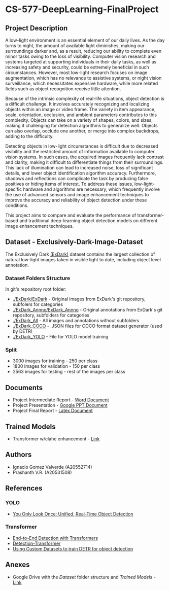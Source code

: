 # CS-577-DeepLearning-FinalProject

## Project Description
A low-light environment is an essential element of our daily lives. As the day turns to night, the amount of available light diminishes, making our surroundings darker and, as a result, reducing our ability to complete even minor tasks owing to the loss of visibility. Computer vision research and systems targeted at supporting individuals in their daily tasks, as well as increasing safety and security, could be extremely beneficial in such circumstances. However, most low-light research focuses on image augmentation, which has no relevance to assistive systems, or night vision surveillance, which necessitates expensive hardware, while more related fields such as object recognition receive little attention. 

Because of the intrinsic complexity of real-life situations, object detection is a difficult challenge. It involves accurately recognizing and localizing objects within an image or video frame. The variety in item appearance, scale, orientation, occlusion, and ambient parameters contributes to this complexity. Objects can take on a variety of shapes, colors, and sizes, making it challenging for detection algorithms to generalize well. Objects can also overlap, occlude one another, or merge into complex backdrops, adding to the difficulty. 

Detecting objects in low-light circumstances is difficult due to decreased visibility and the restricted amount of information available to computer vision systems. In such cases, the acquired images frequently lack contrast and clarity, making it difficult to differentiate things from their surroundings. This lack of illumination can lead to increased noise, loss of significant details, and lower object identification algorithm accuracy. Furthermore, shadows and reflections can complicate the task by producing false positives or hiding items of interest. To address these issues, low-light-specific hardware and algorithms are necessary, which frequently involve the use of advanced sensors and image enhancement techniques to improve the accuracy and reliability of object detection under these conditions. 

This project aims to compare and evaluate the performance of transformer-based and traditional deep-learning object detection models on different image enhancement techniques.

## Dataset - Exclusively-Dark-Image-Dataset
The Exclusively Dark [(ExDark)](https://github.com/cs-chan/Exclusively-Dark-Image-Dataset) dataset contains the largest collection of natural low-light images taken in visible light to date, including object level annotation. 
### Dataset Folders Structure
In git's repository root folder:
* [./ExDark/ExDark](https://drive.google.com/file/d/1nGIu6f3PRpiR8d_q-AGwmTqDoli3sSSu/view?usp=drive_link) - Original images from ExDark's git repository, subfolers for categories
* [./ExDark_Annno/ExDark_Annno](https://drive.google.com/file/d/1IJubUa14NfAHSzANcLGR8VRre0v7X4RH/view?usp=drive_link) - Original annotations from ExDark's git repository, subfolders for categories
* [./ExDark_All](https://drive.google.com/file/d/1BboI2sfM0bdoETxsskO5IHKHtPd_LzME/view?usp=drive_link) - All images and annotations without subfolders
* [./ExDark_COCO](https://drive.google.com/file/d/17Fx_u2fspcuLHLVOfI_FerDgw5KUqqPY/view?usp=drive_link) - .JSON files for COCO format dataset generator (used by DETR)
* [./ExDark_YOLO](#TODO) - File for YOLO model training 
### Split
* 3000 images for training - 250 per class
* 1800 images for validation - 150 per class
* 2563 images for testing - rest of the images per class

## Documents
* Project Intermediate Report - [Word Document](https://iit0-my.sharepoint.com/personal/pvidhyaravikumar_hawk_iit_edu/Documents/DL_Intermediate%20Project%20Report.docx?d=w016b9bc6dead47829f1876795bf3bb6e&csf=1&web=1&e=LKwkTV)
* Project Presentation - [Google PPT Document](https://docs.google.com/presentation/d/1wyljypQYRHxmpP_kKwDI-fUVvFBJUGjmEKa7qZp6xbk/edit?usp=sharing)
* Project Final Report - [Latex Document](https://www.overleaf.com/project/6564e7e932fcc755bd703a53/invite/token/6933b1873c4cea570750be3901f9d68176afb2c156e6d546?project_name=DL_Project%20Report&user_first_name=pvidhyaravikumar)

## Trained Models
* Transformer w/clahe enhancement - [Link](https://drive.google.com/drive/folders/1xQKRGRJYcWPuGMsd8wHyDqoNQgpwhidP?usp=sharing)

## Authors
* Ignacio Gomez Valverde (A20552714)
* Prashanth V.R. (A20531508)

## References
### YOLO
* [You Only Look Once: Unified, Real-Time Object Detection](https://arxiv.org/abs/1506.02640)
### Transformer
* [End-to-End Detection with Transformers](https://arxiv.org/abs/2005.12872)
* [Detection-Transformer](https://github.com/AarohiSingla/Detection-Transformer/tree/main)
* [Using Custom Datasets to train DETR for object detection](https://medium.com/@soumyajitdatta123/using-custom-datasets-to-train-detr-for-object-detection-75a6426b3f4e)

## Anexes
* Google Drive with the *Dataset* folder structure and *Trained Models* - [Link](https://drive.google.com/drive/folders/1zpYonlrYSMD-3p6Hj6gTCJJwBtTl5TOV?usp=sharing)